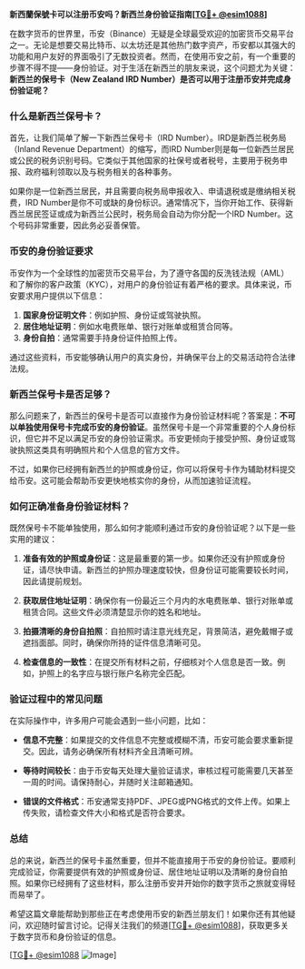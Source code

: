 **新西蘭保號卡可以注册币安吗？新西兰身份验证指南[[TG💪+ @esim1088](https://t.me/s/esim1088)]**

在数字货币的世界里，币安（Binance）无疑是全球最受欢迎的加密货币交易平台之一。无论是想要交易比特币、以太坊还是其他热门数字资产，币安都以其强大的功能和用户友好的界面吸引了无数投资者。然而，在使用币安之前，有一个重要的步骤不得不提——身份验证。对于生活在新西兰的朋友来说，这个问题尤为关键：**新西兰的保号卡（New Zealand IRD Number）是否可以用于注册币安并完成身份验证呢？**

### 什么是新西兰保号卡？

首先，让我们简单了解一下新西兰保号卡（IRD Number）。IRD是新西兰税务局（Inland Revenue Department）的缩写，而IRD Number则是每一位新西兰居民或公民的税务识别号码。它类似于其他国家的社保号或者税号，主要用于税务申报、政府福利领取以及与税务相关的各种事务。

如果你是一位新西兰居民，并且需要向税务局申报收入、申请退税或是缴纳相关税费，IRD Number是你不可或缺的身份标识。通常情况下，当你开始工作、获得新西兰居民签证或成为新西兰公民时，税务局会自动为你分配一个IRD Number。这个号码非常重要，因此务必妥善保管。

### 币安的身份验证要求

币安作为一个全球性的加密货币交易平台，为了遵守各国的反洗钱法规（AML）和了解你的客户政策（KYC），对用户的身份验证有着严格的要求。具体来说，币安要求用户提供以下信息：

1. **国家身份证明文件**：例如护照、身份证或驾驶执照。
2. **居住地址证明**：例如水电费账单、银行对账单或租赁合同等。
3. **身份自拍**：通常需要手持身份证件拍照上传。

通过这些资料，币安能够确认用户的真实身份，并确保平台上的交易活动符合法律法规。

### 新西兰保号卡是否足够？

那么问题来了，新西兰的保号卡是否可以直接作为身份验证材料呢？答案是：**不可以单独使用保号卡完成币安的身份验证**。虽然保号卡是一个非常重要的个人身份标识，但它并不足以满足币安的身份验证需求。币安更倾向于接受护照、身份证或驾驶执照这类具有明确照片和个人信息的官方文件。

不过，如果你已经拥有新西兰的护照或身份证，你可以将保号卡作为辅助材料提交给币安。这可能会帮助币安更快地核实你的身份，从而加速验证流程。

### 如何正确准备身份验证材料？

既然保号卡不能单独使用，那么如何才能顺利通过币安的身份验证呢？以下是一些实用的建议：

1. **准备有效的护照或身份证**：这是最重要的第一步。如果你还没有护照或身份证，请尽快申请。新西兰的护照办理速度较快，但身份证可能需要较长时间，因此请提前规划。

2. **获取居住地址证明**：确保你有一份最近三个月内的水电费账单、银行对账单或租赁合同。这些文件必须清楚显示你的姓名和地址。

3. **拍摄清晰的身份自拍照**：自拍照时请注意光线充足，背景简洁，避免戴帽子或遮挡面部。同时，确保你所持的证件信息清晰可见。

4. **检查信息的一致性**：在提交所有材料之前，仔细核对个人信息是否一致。例如，护照上的名字应与银行账户名称完全匹配。

### 验证过程中的常见问题

在实际操作中，许多用户可能会遇到一些小问题，比如：

- **信息不完整**：如果提交的文件信息不完整或模糊不清，币安可能会要求重新提交。因此，请务必确保所有材料齐全且清晰可辨。
  
- **等待时间较长**：由于币安每天处理大量验证请求，审核过程可能需要几天甚至一周的时间。请保持耐心，并随时关注邮箱通知。

- **错误的文件格式**：币安通常支持PDF、JPEG或PNG格式的文件上传。如果上传失败，请检查文件大小和格式是否符合要求。

### 总结

总的来说，新西兰的保号卡虽然重要，但并不能直接用于币安的身份验证。要顺利完成验证，你需要提供有效的护照或身份证、居住地址证明以及清晰的身份自拍照。如果你已经拥有了这些材料，那么注册币安并开始你的数字货币之旅就变得轻而易举了。

希望这篇文章能帮助到那些正在考虑使用币安的新西兰朋友们！如果你还有其他疑问，欢迎随时留言讨论。记得关注我们的频道[[TG💪+ @esim1088](https://t.me/s/esim1088)]，获取更多关于数字货币和身份验证的信息。

[[TG💪+ @esim1088](https://t.me/s/esim1088) ![Image](https://i.postimg.cc/4NQfJmqS/Snipaste-2025-05-13-00-14-12.png)]